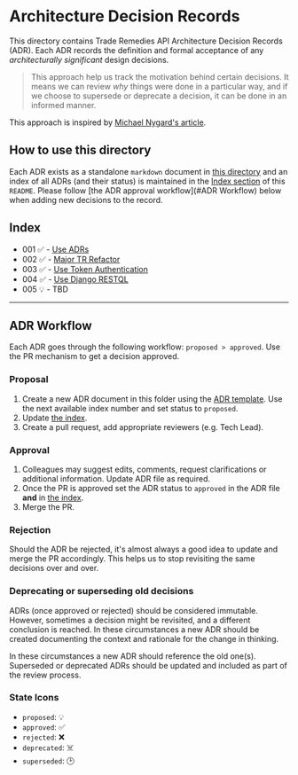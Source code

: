 # Architecture Decision Records

This directory contains Trade Remedies API Architecture Decision Records (ADR).
Each ADR records the definition and formal acceptance of any _architecturally
significant_ design decisions.

> This approach help us track the motivation behind certain decisions. It
> means we can review _why_ things were done in a particular way, and if
> we choose to supersede or deprecate a decision, it can be done in an
> informed manner.

This approach is inspired by
[Michael Nygard's article](http://thinkrelevance.com/blog/2011/11/15/documenting-architecture-decisions).

## How to use this directory

Each ADR exists as a standalone `markdown` document in
[this directory](https://github.com/uktrade/trade-remedies-api/adr) and an index
of all ADRs (and their status) is maintained in the [Index section](#Index)
of this `README`. Please follow [the ADR approval workflow](#ADR Workflow) below
when adding new decisions to the record.

## Index
* 001 ✅ - [Use ADRs](adr-001-use-adrs.md)
* 002 ✅ - [Major TR Refactor](adr-002-major-tr-refactor.md)
* 003 ✅ - [Use Token Authentication](adr-003-use-token-auth.md)
* 004 ✅ - [Use Django RESTQL](adr-004-use-django-restql.md)
* 005 💡 - TBD

---

## ADR Workflow

Each ADR goes through the following workflow: `proposed > approved`. Use the PR
mechanism to get a decision approved.

### Proposal

1. Create a new ADR document in this folder using the [ADR template](template.md).
   Use the next available index number and set status to `proposed`.
2. Update [the index](#Index).
3. Create a pull request, add appropriate reviewers (e.g. Tech Lead).

### Approval

1. Colleagues may suggest edits, comments, request clarifications or
   additional information. Update ADR file as required.
2. Once the PR is approved set the ADR status to `approved` in the ADR file
   **and** in [the index](#Index).
3. Merge the PR.

### Rejection

Should the ADR be rejected, it's almost always a good idea to update and merge
the PR accordingly. This helps us to stop revisiting the same decisions over
and over.

### Deprecating or superseding old decisions 

ADRs (once approved or rejected) should be considered immutable. However,
sometimes a decision might be revisited, and a different conclusion is
reached. In these circumstances a new ADR should be created documenting the
context and rationale for the change in thinking.

In these circumstances a new ADR should reference the old one(s). Superseded
or deprecated ADRs should be updated and included as part of the review process.

### State Icons

- `proposed`: 💡
- `approved`: ✅
- `rejected`: ❌
- `deprecated`: ☠️
- `superseded`: 🕑
